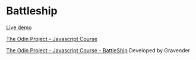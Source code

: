 # Battleship

[Live demo](https://gravender.github.io/battleship/)

[The Odin Project - Javascript Course](https://www.theodinproject.com/courses/javascript)

[The Odin Project - Javascript Course - BattleShip](https://www.theodinproject.com/lessons/node-path-javascript-battleship)
Developed by Gravender
